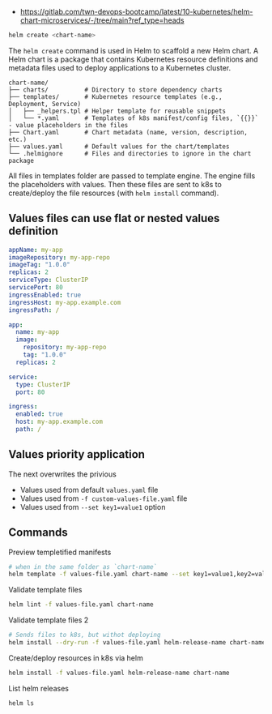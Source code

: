 - https://gitlab.com/twn-devops-bootcamp/latest/10-kubernetes/helm-chart-microservices/-/tree/main?ref_type=heads

```bash
helm create <chart-name>
```

The `helm create` command is used in Helm to scaffold a new Helm chart. A Helm chart is a package that contains Kubernetes resource definitions and metadata files used to deploy applications to a Kubernetes cluster.

```
chart-name/
├── charts/          # Directory to store dependency charts
├── templates/       # Kubernetes resource templates (e.g., Deployment, Service)
│   ├── _helpers.tpl # Helper template for reusable snippets
│   └── *.yaml       # Templates of k8s manifest/config files, `{{}}` - value placeholders in the files
├── Chart.yaml       # Chart metadata (name, version, description, etc.)
├── values.yaml      # Default values for the chart/templates
└── .helmignore      # Files and directories to ignore in the chart package
```

All files in templates folder are passed to template engine. The engine fills the placeholders with values. Then these files are sent to k8s to create/deploy the file resources (with `helm install` command).

## Values files can use flat or nested values definition

```yaml
appName: my-app
imageRepository: my-app-repo
imageTag: "1.0.0"
replicas: 2
serviceType: ClusterIP
servicePort: 80
ingressEnabled: true
ingressHost: my-app.example.com
ingressPath: /
```

```yaml
app:
  name: my-app
  image:
    repository: my-app-repo
    tag: "1.0.0"
  replicas: 2

service:
  type: ClusterIP
  port: 80

ingress:
  enabled: true
  host: my-app.example.com
  path: /
```

## Values priority application

The next overwrites the privious
- Values used from default `values.yaml` file
- Values used from `-f custom-values-file.yaml` file
- Values used from `--set key1=value1` option

## Commands

Preview templetified manifests
```bash
# when in the same folder as `chart-name`
helm template -f values-file.yaml chart-name --set key1=value1,key2=value2
```

Validate template files
```bash
helm lint -f values-file.yaml chart-name
```

Validate template files 2
```bash
# Sends files to k8s, but withot deploying
helm install --dry-run -f values-file.yaml helm-release-name chart-name
```

Create/deploy resources in k8s via helm
```bash
helm install -f values-file.yaml helm-release-name chart-name
```

List helm releases
```bash
helm ls
```
